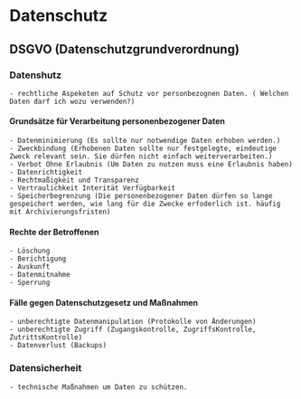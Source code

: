 # Datenschutz
  ## DSGVO (Datenschutzgrundverordnung)
  ### Datenshutz
    - rechtliche Aspeketen auf Schutz vor personbezognen Daten. ( Welchen Daten darf ich wozu verwenden?)
  #### Grundsätze für Verarbeitung personenbezogener Daten
    - Datenminimierung (Es sollte nur notwendige Daten erhoben werden.)
    - Zweckbindung (Erhobenen Daten sollte nur festgelegte, eindeutige Zweck relevant sein. Sie dürfen nicht einfach weiterverarbeiten.)
    - Verbot Ohne Erlaubnis (Um Daten zu nutzen muss eine Erlaubnis haben)
    - Datenrichtigkeit
    - Rechtmaßigkeit und Transparenz
    - Vertraulichkeit Interität Verfügbarkeit
    - Speicherbegrenzung (Die personenbezogener Daten dürfen so lange gespeichert werden, wie lang für die Zwecke erfoderlich ist. häufig mit Archivierungsfristen)
  #### Rechte der Betroffenen
    - Löschung
    - Berichtigung
    - Auskunft
    - Datenmitnahme
    - Sperrung
  #### Fälle gegen Datenschutzgesetz und Maßnahmen
    - unberechtigte Datenmanipulation (Protokolle von Änderungen)
    - unberechtigte Zugriff (Zugangskontrolle, ZugriffsKontrolle, ZutrittsKontrolle)
    - Datenverlust (Backups)
  ### Datensicherheit
    - technische Maßnahmen um Daten zu schützen.
